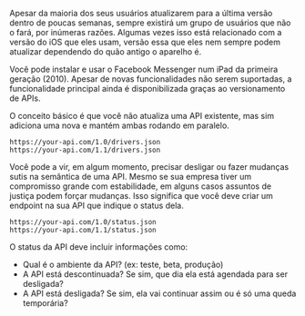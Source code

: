 Apesar da maioria dos seus usuários atualizarem para a última versão dentro de poucas semanas, sempre existirá um grupo de usuários que não o fará, por inúmeras razões. Algumas vezes isso está relacionado com a versão do iOS que eles usam, versão essa que eles nem sempre podem atualizar dependendo do quão antigo o aparelho é.

Você pode instalar e usar o Facebook Messenger num iPad da primeira geração (2010). Apesar de novas funcionalidades não serem suportadas, a funcionalidade principal ainda é disponibilizada graças ao versionamento de APIs.

O conceito básico é que você não atualiza uma API existente, mas sim adiciona uma nova e mantém ambas rodando em paralelo.

```
https://your-api.com/1.0/drivers.json
https://your-api.com/1.1/drivers.json
```

Você pode a vir, em algum momento, precisar desligar ou fazer mudanças sutis na semântica de uma API. Mesmo se sua empresa tiver um compromisso grande com estabilidade, em alguns casos assuntos de justiça podem forçar mudanças. Isso significa que você deve criar um endpoint na sua API que indique o status dela.

```
https://your-api.com/1.0/status.json
https://your-api.com/1.1/status.json
```

O status da API deve incluir informações como:

 - Qual é o ambiente da API? (ex: teste, beta, produção)
 - A API está descontinuada? Se sim, que dia ela está agendada para ser desligada?
 - A API está desligada? Se sim, ela vai continuar assim ou é só uma queda temporária?